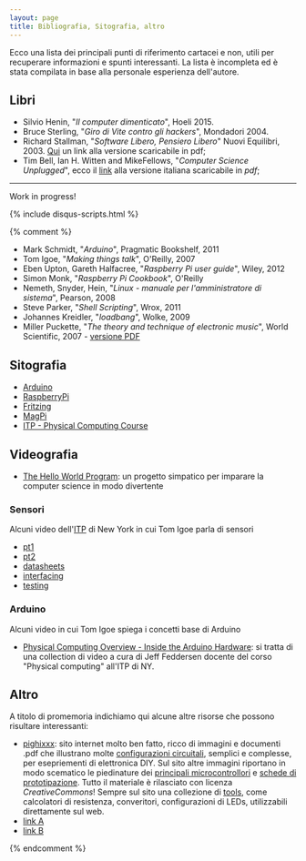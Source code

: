 ```yaml
---
layout: page
title: Bibliografia, Sitografia, altro
---
```


Ecco una lista dei principali punti di riferimento cartacei e non, utili per recuperare informazioni e spunti interessanti.
La lista è incompleta ed è stata compilata in base alla personale esperienza dell'autore.

## Libri
* Silvio Henin, "_Il computer dimenticato_", Hoeli 2015.
* Bruce Sterling, "_Giro di Vite contro gli hackers_", Mondadori 2004.
* Richard Stallman, "_Software Libero, Pensiero Libero_" Nuovi Equilibri, 2003. [Qui](http://www.stampalternativa.it/liberacultura/books/softlib1.pdf) un link alla versione scaricabile in pdf;
* Tim Bell, Ian H. Witten and MikeFellows, "_Computer Science Unplugged_", ecco il [link](http://csunplugged.org/wp-content/uploads/2016/02/csunplugged-it.2015.1.0.pdf) alla versione italiana scaricabile in _pdf_;

---

Work in progress!

{% include disqus-scripts.html %}

{% comment %}
* Mark Schmidt, "_Arduino_", Pragmatic Bookshelf, 2011
* Tom Igoe, "_Making things talk_", O'Reilly, 2007
* Eben Upton, Gareth Halfacree, "_Raspberry Pi user guide_", Wiley, 2012
* Simon Monk, "_Raspberry Pi Cookbook_", O'Reilly
* Nemeth, Snyder, Hein, "_Linux - manuale per l'amministratore di sistema_", Pearson, 2008
* Steve Parker, "_Shell Scripting_", Wrox, 2011
* Johannes Kreidler, "_loadbang_", Wolke, 2009
* Miller Puckette, "_The theory and technique of electronic music_", World Scientific, 2007 - [versione PDF](http://msp.ucsd.edu/techniques/latest/book.pdf)

## Sitografia
* [Arduino](http://arduino.cc)
* [RaspberryPi](http://raspberrypi.org)
* [Fritzing](http://fritzing.org/home/)
* [MagPi](https://www.raspberrypi.org/magpi/)
* [ITP - Physical Computing Course](https://itp.nyu.edu/physcomp/)

## Videografia
* [The Hello World Program](http://www.thehelloworldprogram.com): un progetto simpatico per imparare la computer science in modo divertente

### Sensori
Alcuni video dell'[ITP](https://tisch.nyu.edu/itp) di New York in cui Tom Igoe parla di sensori

* [pt1](https://vimeo.com/102042976 "pt1")
* [pt2](https://vimeo.com/102044250 "pt2")
* [datasheets](https://vimeo.com/102558686 "datasheets")
* [interfacing](https://vimeo.com/102557200 "interfacing")
* [testing](https://vimeo.com/102559255 "testing")

### Arduino
Alcuni video in cui Tom Igoe spiega i concetti base di Arduino

* [Physical Computing Overview - Inside the Arduino Hardware](https://vimeo.com/132349270): si tratta di una collection di video a cura di Jeff Feddersen docente del corso "Physical computing" all'ITP di NY.

## Altro
A titolo di promemoria indichiamo qui alcune altre risorse che possono risultare interessanti:

* [pighixxx](http://www.pighixxx.com/test/): sito internet molto ben fatto, ricco di immagini e documenti .pdf che illustrano molte [configurazioni circuitali](http://www.pighixxx.com/test/abc/), semplici e complesse, per esepriementi di elettronica DIY. Sul sito altre immagini riportano in modo scematico le piedinature dei [principali microcontrollori](http://www.pighixxx.com/test/pinoutspg/processors/) e [schede di prototipazione](http://www.pighixxx.com/test/pinoutspg/boards/). Tutto il materiale è rilasciato con licenza _CreativeCommons_! Sempre sul sito una collezione di [tools](http://www.pighixxx.com/test/tools/), come calcolatori di resistenza, converitori, configurazioni di LEDs, utilizzabili direttamente sul web.
* [link A](http://programmailfuturo.it/media/docs/Lezione-06-Algoritmi.pdf)
* [link B](https://code.org/curriculum/unplugged)


{% endcomment %}
